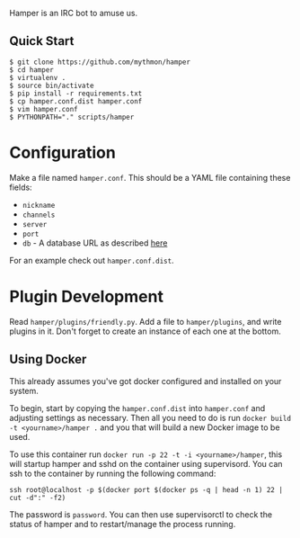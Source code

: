 Hamper is an IRC bot to amuse us.


Quick Start
-----------

```shell
$ git clone https://github.com/mythmon/hamper
$ cd hamper
$ virtualenv .
$ source bin/activate
$ pip install -r requirements.txt
$ cp hamper.conf.dist hamper.conf
$ vim hamper.conf
$ PYTHONPATH="." scripts/hamper
```


Configuration
=============
Make a file named `hamper.conf`. This should be a YAML file containing these
fields:

-   `nickname`
-   `channels`
-   `server`
-   `port`
-   `db` - A database URL as described [here][dburl]

For an example check out `hamper.conf.dist`.

[dburl]: http://www.sqlalchemy.org/docs/core/engines.html#sqlalchemy.create_engine

Plugin Development
==================
Read `hamper/plugins/friendly.py`. Add a file to `hamper/plugins`, and write
plugins in it. Don't forget to create an instance of each one at the bottom.


Using Docker
------------

This already assumes you've got docker configured and installed on your system.

To begin, start by copying the `hamper.conf.dist` into `hamper.conf` and adjusting
settings as necessary. Then all you need to do is run `docker build -t <yourname>/hamper .`
and you that will build a new Docker image to be used.

To use this container run `docker run -p 22 -t -i <yourname>/hamper`, this will
startup hamper and sshd on the container using supervisord. You can ssh to the
container by running the following command:

`ssh root@localhost -p $(docker port $(docker ps -q | head -n 1) 22 | cut -d":" -f2)`

The password is `password`. You can then use supervisorctl to check the status of
hamper and to restart/manage the process running.
